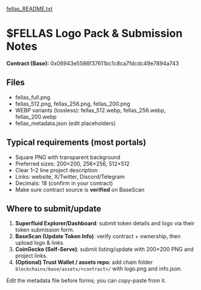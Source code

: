 [fellas_README.txt](https://github.com/user-attachments/files/22057279/fellas_README.txt)

# $FELLAS Logo Pack & Submission Notes

**Contract (Base):** 0x06943e5586f37611bc1c8ca7fdcdc49e7894a743

## Files
- fellas_full.png
- fellas_512.png, fellas_256.png, fellas_200.png
- WEBP variants (lossless): fellas_512.webp, fellas_256.webp, fellas_200.webp
- fellas_metadata.json (edit placeholders)

## Typical requirements (most portals)
- Square PNG with transparent background
- Preferred sizes: 200×200, 256×256, 512×512
- Clear 1–2 line project description
- Links: website, X/Twitter, Discord/Telegram
- Decimals: 18 (confirm in your contract)
- Make sure contract source is **verified** on BaseScan

## Where to submit/update
1. **Superfluid Explorer/Dashboard**: submit token details and logo via their token submission form.
2. **BaseScan (Update Token Info)**: verify contract + ownership, then upload logo & links.
3. **CoinGecko (Self‑Serve)**: submit listing/update with 200×200 PNG and project links.
4. **(Optional) Trust Wallet / assets repo**: add chain folder `blockchains/base/assets/<contract>/` with logo.png and info.json.

Edit the metadata file before forms; you can copy-paste from it.
